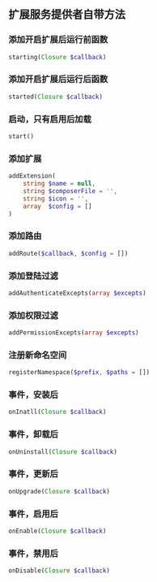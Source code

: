 ## 扩展服务提供者自带方法


### 添加开启扩展后运行前函数

```php
starting(Closure $callback)
```

### 添加开启扩展后运行后函数

```php
started(Closure $callback)
```

### 启动，只有启用后加载

```php
start()
```

### 添加扩展

```php
addExtension(
    string $name = null, 
    string $composerFile = '', 
    string $icon = '', 
    array  $config = []
)
```

### 添加路由

```php
addRoute($callback, $config = [])
```

### 添加登陆过滤

```php
addAuthenticateExcepts(array $excepts)
```

### 添加权限过滤

```php
addPermissionExcepts(array $excepts)
```

### 注册新命名空间

```php
registerNamespace($prefix, $paths = [])
```

### 事件，安装后

```php
onInatll(Closure $callback)
```

### 事件，卸载后

```php
onUninstall(Closure $callback)
```

### 事件，更新后

```php
onUpgrade(Closure $callback)
```

### 事件，启用后

```php
onEnable(Closure $callback)
```

### 事件，禁用后

```php
onDisable(Closure $callback)
```
